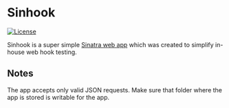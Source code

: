 # Sinhook

[![License](http://img.shields.io/badge/license-MIT-blue.svg?style=flat)](http://www.opensource.org/licenses/MIT)

Sinhook is a super simple [Sinatra web app](http://www.sinatrarb.com/) which was created to simplify in-house web hook testing.
    
## Notes

The app accepts only valid JSON requests. Make sure that folder where the app is stored is writable for the app.

